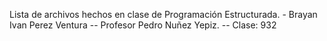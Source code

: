 Lista de archivos hechos en clase de Programación Estructurada. - Brayan Ivan Perez Ventura
-- Profesor Pedro Nuñez Yepiz.
-- Clase: 932
